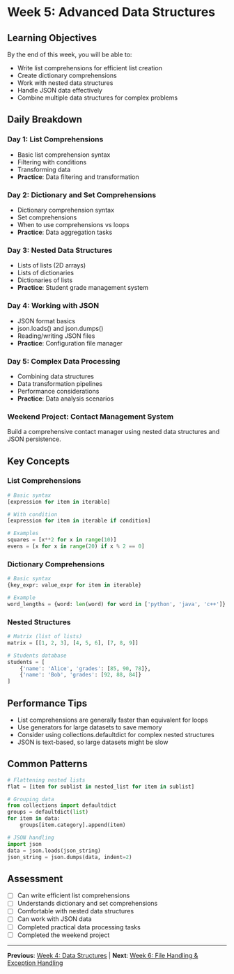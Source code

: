 # Week 5: Advanced Data Structures

## Learning Objectives
By the end of this week, you will be able to:
- Write list comprehensions for efficient list creation
- Create dictionary comprehensions
- Work with nested data structures
- Handle JSON data effectively
- Combine multiple data structures for complex problems

## Daily Breakdown

### Day 1: List Comprehensions
- Basic list comprehension syntax
- Filtering with conditions
- Transforming data
- **Practice**: Data filtering and transformation

### Day 2: Dictionary and Set Comprehensions
- Dictionary comprehension syntax
- Set comprehensions
- When to use comprehensions vs loops
- **Practice**: Data aggregation tasks

### Day 3: Nested Data Structures
- Lists of lists (2D arrays)
- Lists of dictionaries
- Dictionaries of lists
- **Practice**: Student grade management system

### Day 4: Working with JSON
- JSON format basics
- json.loads() and json.dumps()
- Reading/writing JSON files
- **Practice**: Configuration file manager

### Day 5: Complex Data Processing
- Combining data structures
- Data transformation pipelines
- Performance considerations
- **Practice**: Data analysis scenarios

### Weekend Project: Contact Management System
Build a comprehensive contact manager using nested data structures and JSON persistence.

## Key Concepts

### List Comprehensions
```python
# Basic syntax
[expression for item in iterable]

# With condition
[expression for item in iterable if condition]

# Examples
squares = [x**2 for x in range(10)]
evens = [x for x in range(20) if x % 2 == 0]
```

### Dictionary Comprehensions
```python
# Basic syntax
{key_expr: value_expr for item in iterable}

# Example
word_lengths = {word: len(word) for word in ['python', 'java', 'c++']}
```

### Nested Structures
```python
# Matrix (list of lists)
matrix = [[1, 2, 3], [4, 5, 6], [7, 8, 9]]

# Students database
students = [
    {'name': 'Alice', 'grades': [85, 90, 78]},
    {'name': 'Bob', 'grades': [92, 88, 84]}
]
```

## Performance Tips
- List comprehensions are generally faster than equivalent for loops
- Use generators for large datasets to save memory
- Consider using collections.defaultdict for complex nested structures
- JSON is text-based, so large datasets might be slow

## Common Patterns
```python
# Flattening nested lists
flat = [item for sublist in nested_list for item in sublist]

# Grouping data
from collections import defaultdict
groups = defaultdict(list)
for item in data:
    groups[item.category].append(item)

# JSON handling
import json
data = json.loads(json_string)
json_string = json.dumps(data, indent=2)
```

## Assessment
- [ ] Can write efficient list comprehensions
- [ ] Understands dictionary and set comprehensions
- [ ] Comfortable with nested data structures
- [ ] Can work with JSON data
- [ ] Completed practical data processing tasks
- [ ] Completed the weekend project

---
**Previous**: [Week 4: Data Structures](../week-04-data-structures/) | **Next**: [Week 6: File Handling & Exception Handling](../week-06-file-handling-exceptions/)
